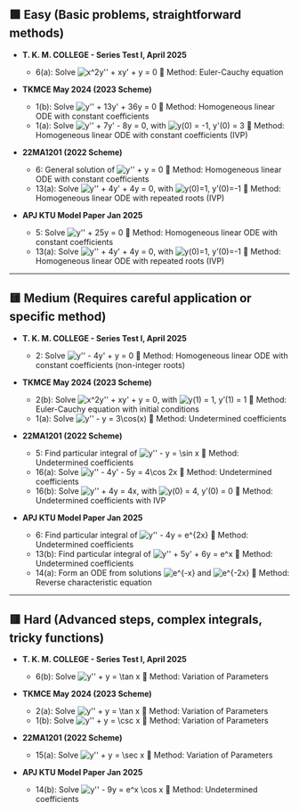 ## 🟩 Easy (Basic problems, straightforward methods)

- **T. K. M. COLLEGE - Series Test I, April 2025**
  - 6(a): Solve <img src="https://latex.codecogs.com/png.latex?x%5E2y%27%27%20%2B%20xy%27%20%2B%20y%20%3D%200" alt="x^2y'' + xy' + y = 0">
    🔹
    Method: Euler-Cauchy equation  

- **TKMCE May 2024 (2023 Scheme)**
  - 1(b): Solve <img src="https://latex.codecogs.com/png.latex?y%27%27%20%2B%2013y%27%20%2B%2036y%20%3D%200" alt="y'' + 13y' + 36y = 0">
    🔹
    Method: Homogeneous linear ODE with constant coefficients  
  - 1(a): Solve <img src="https://latex.codecogs.com/png.latex?y%27%27%20%2B%207y%27%20-%208y%20%3D%200" alt="y'' + 7y' - 8y = 0">, with <img src="https://latex.codecogs.com/png.latex?y(0)%20%3D%20-1%2C%20y%27(0)%20%3D%203" alt="y(0) = -1, y'(0) = 3">
    🔹
    Method: Homogeneous linear ODE with constant coefficients (IVP)

- **22MA1201 (2022 Scheme)**
  - 6: General solution of <img src="https://latex.codecogs.com/png.latex?y%27%27%20%2B%20y%20%3D%200" alt="y'' + y = 0">
    🔹
    Method: Homogeneous linear ODE with constant coefficients  
  - 13(a): Solve <img src="https://latex.codecogs.com/png.latex?y%27%27%20%2B%204y%27%20%2B%204y%20%3D%200" alt="y'' + 4y' + 4y = 0">, with <img src="https://latex.codecogs.com/png.latex?y(0)%3D1%2C%20y%E2%80%99(0)%3D-1" alt="y(0)=1, y’(0)=-1">
    🔹
    Method: Homogeneous linear ODE with repeated roots (IVP)

- **APJ KTU Model Paper Jan 2025**
  - 5: Solve <img src="https://latex.codecogs.com/png.latex?y%27%27%20%2B%2025y%20%3D%200" alt="y'' + 25y = 0">
    🔹
    Method: Homogeneous linear ODE with constant coefficients  
  - 13(a): Solve <img src="https://latex.codecogs.com/png.latex?y%27%27%20%2B%204y%27%20%2B%204y%20%3D%200" alt="y'' + 4y' + 4y = 0">, with <img src="https://latex.codecogs.com/png.latex?y(0)%3D1%2C%20y%E2%80%99(0)%3D-1" alt="y(0)=1, y’(0)=-1">
    🔹
    Method: Homogeneous linear ODE with repeated roots (IVP)

---

## 🟨 Medium (Requires careful application or specific method)

- **T. K. M. COLLEGE - Series Test I, April 2025**
  - 2: Solve <img src="https://latex.codecogs.com/png.latex?y%27%27%20-%204y%27%20%2B%20y%20%3D%200" alt="y'' - 4y' + y = 0">
    🔹
    Method: Homogeneous linear ODE with constant coefficients (non-integer roots)

- **TKMCE May 2024 (2023 Scheme)**
  - 2(b): Solve <img src="https://latex.codecogs.com/png.latex?x%5E2y%27%27%20%2B%20xy%27%20%2B%20y%20%3D%200" alt="x^2y'' + xy' + y = 0">, with <img src="https://latex.codecogs.com/png.latex?y(1)%20%3D%201%2C%20y%E2%80%99(1)%20%3D%201" alt="y(1) = 1, y’(1) = 1">
    🔹
    Method: Euler-Cauchy equation with initial conditions  
  - 1(a): Solve <img src="https://latex.codecogs.com/png.latex?y%27%27%20-%20y%20%3D%203%5Ccos(x)" alt="y'' - y = 3\cos(x)">
    🔹
    Method: Undetermined coefficients

- **22MA1201 (2022 Scheme)**
  - 5: Find particular integral of <img src="https://latex.codecogs.com/png.latex?y%27%27%20-%20y%20%3D%20%5Csin%20x" alt="y'' - y = \sin x">
    🔹
    Method: Undetermined coefficients  
  - 16(a): Solve <img src="https://latex.codecogs.com/png.latex?y%27%27%20-%204y%27%20-%205y%20%3D%204%5Ccos%202x" alt="y'' - 4y' - 5y = 4\cos 2x">
    🔹
    Method: Undetermined coefficients  
  - 16(b): Solve <img src="https://latex.codecogs.com/png.latex?y%27%27%20%2B%204y%20%3D%204x" alt="y'' + 4y = 4x">, with <img src="https://latex.codecogs.com/png.latex?y(0)%20%3D%204%2C%20y%E2%80%99(0)%20%3D%200" alt="y(0) = 4, y’(0) = 0">
    🔹
    Method: Undetermined coefficients with IVP

- **APJ KTU Model Paper Jan 2025**
  - 6: Find particular integral of <img src="https://latex.codecogs.com/png.latex?y%27%27%20-%204y%20%3D%20e%5E%7B2x%7D" alt="y'' - 4y = e^{2x}">
    🔹
    Method: Undetermined coefficients  
  - 13(b): Find particular integral of <img src="https://latex.codecogs.com/png.latex?y%27%27%20%2B%205y%27%20%2B%206y%20%3D%20e%5Ex" alt="y'' + 5y' + 6y = e^x">
    🔹
    Method: Undetermined coefficients  
  - 14(a): Form an ODE from solutions <img src="https://latex.codecogs.com/png.latex?e%5E%7B-x%7D" alt="e^{-x}"> and <img src="https://latex.codecogs.com/png.latex?e%5E%7B-2x%7D" alt="e^{-2x}">
    🔹
    Method: Reverse characteristic equation

---

## 🟥 Hard (Advanced steps, complex integrals, tricky functions)

- **T. K. M. COLLEGE - Series Test I, April 2025**
  - 6(b): Solve <img src="https://latex.codecogs.com/png.latex?y%27%27%20%2B%20y%20%3D%20%5Ctan%20x" alt="y'' + y = \tan x">
    🔹
    Method: Variation of Parameters

- **TKMCE May 2024 (2023 Scheme)**
  - 2(a): Solve <img src="https://latex.codecogs.com/png.latex?y%27%27%20%2B%20y%20%3D%20%5Ctan%20x" alt="y'' + y = \tan x">
    🔹
    Method: Variation of Parameters  
  - 1(b): Solve <img src="https://latex.codecogs.com/png.latex?y%27%27%20%2B%20y%20%3D%20%5Ccsc%20x" alt="y'' + y = \csc x">
    🔹
    Method: Variation of Parameters

- **22MA1201 (2022 Scheme)**
  - 15(a): Solve <img src="https://latex.codecogs.com/png.latex?y%27%27%20%2B%20y%20%3D%20%5Csec%20x" alt="y'' + y = \sec x">
    🔹
    Method: Variation of Parameters

- **APJ KTU Model Paper Jan 2025**
  - 14(b): Solve <img src="https://latex.codecogs.com/png.latex?y%27%27%20-%209y%20%3D%20e%5Ex%20%5Ccos%20x" alt="y'' - 9y = e^x \cos x">
    🔹
    Method: Undetermined coefficients
